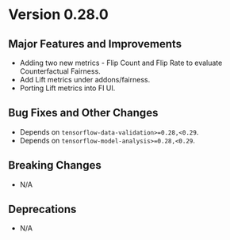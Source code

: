 # Version 0.28.0

## Major Features and Improvements

*   Adding two new metrics - Flip Count and Flip Rate to evaluate Counterfactual
    Fairness.
*   Add Lift metrics under addons/fairness.
*   Porting Lift metrics into FI UI.

## Bug Fixes and Other Changes

*   Depends on `tensorflow-data-validation>=0.28,<0.29`.
*   Depends on `tensorflow-model-analysis>=0.28,<0.29`.

## Breaking Changes

*   N/A

## Deprecations

*   N/A
